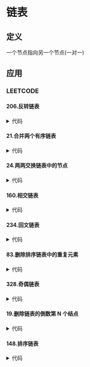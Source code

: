 # 链表 #

## 定义 ##
一个节点指向另一个节点(一对一)

## 应用 ##
### LEETCODE ###
#### 206.反转链表 ####
<details>
<summary>代码</summary>
<pre>
<code>
</code>
</pre>
</details>

#### 21.合并两个有序链表 ####
<details>
<summary>代码</summary>
<pre>
<code>
</code>
</pre>
</details>

#### 24.两两交换链表中的节点 ####
<details>
<summary>代码</summary>
<pre>
<code>
</code>
</pre>
</details>

#### 160.相交链表 ####
<details>
<summary>代码</summary>
<pre>
<code>
</code>
</pre>
</details>

#### 234.回文链表 ####
<details>
<summary>代码</summary>
<pre>
<code>
</code>
</pre>
</details>

#### 83.删除排序链表中的重复元素 ####
<details>
<summary>代码</summary>
<pre>
<code>
</code>
</pre>
</details>

#### 328.奇偶链表 ####
<details>
<summary>代码</summary>
<pre>
<code>
</code>
</pre>
</details>

#### 19.删除链表的倒数第 N 个结点 ####
<details>
<summary>代码</summary>
<pre>
<code>
</code>
</pre>
</details>

#### 148.排序链表 ####
<details>
<summary>代码</summary>
<pre>
<code>
</code>
</pre>
</details>